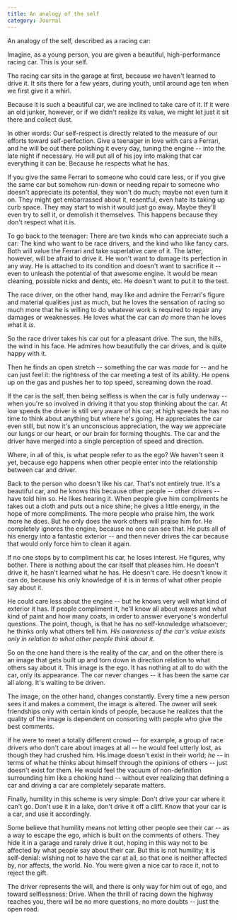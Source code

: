 ```yaml
---
title: An analogy of the self
category: Journal
---
```


An analogy of the self, described as a racing car:

Imagine, as a young person, you are given a beautiful, high-performance
racing car.  This is your self.

The racing car sits in the garage at first, because we haven't learned
to drive it.  It sits there for a few years, during youth, until around
age ten when we first give it a whirl.

Because it is such a beautiful car, we are inclined to take care of it.
If it were an old junker, however, or if we didn't realize its value, we
might let just it sit there and collect dust.

In other words: Our self-respect is directly related to the measure of
our efforts toward self-perfection.  Give a teenager in love with cars a
Ferrari, and he will be out there polishing it every day, tuning the
engine -- into the late night if necessary.  He will put all of his joy
into making that car everything it can be.  Because he respects what he
has.

If you give the same Ferrari to someone who could care less, or if you
give the same car but somehow run-down or needing repair to someone who
doesn't appreciate its potential, they won't do much; maybe not even
turn it on.  They might get embarrassed about it, resentful, even hate
its taking up curb space.  They may start to wish it would just go away.
Maybe they'll even try to sell it, or demolish it themselves.  This
happens because they don't respect what it is.

To go back to the teenager: There are two kinds who can appreciate such
a car: The kind who want to be race drivers, and the kind who like fancy
cars.  Both will value the Ferrari and take superlative care of it.  The
latter, however, will be afraid to drive it.  He won't want to damage
its perfection in any way.  He is attached to its condition and doesn't
want to sacrifice it -- even to unleash the potential of that awesome
engine.  It would be mean cleaning, possible nicks and dents, etc.  He
doesn't want to put it to the test.

The race driver, on the other hand, may like and admire the Ferrari's
figure and material qualities just as much, but he loves the sensation
of racing so much more that he is willing to do whatever work is
required to repair any damages or weaknesses.  He loves what the car can
*do* more than he loves what it *is*.

So the race driver takes his car out for a pleasant drive.  The sun, the
hills, the wind in his face.  He admires how beautifully the car drives,
and is quite happy with it.

Then he finds an open stretch -- something the car was *made* for -- and
he can just feel it: the rightness of the car meeting a test of its
ability.  He opens up on the gas and pushes her to top speed, screaming
down the road.

If the car is the self, then being selfless is when the car is fully
underway -- when you're so involved in driving it that you stop thinking
about the car.  At low speeds the driver is still very aware of his car;
at high speeds he has no time to think about anything but where he's
going.  He appreciates the car even still, but now it's an unconscious
appreciation, the way we appreciate our lungs or our heart, or our brain
for forming thoughts.  The car and the driver have merged into a single
perception of speed and direction.

Where, in all of this, is what people refer to as the ego?  We haven't
seen it yet, because ego happens when other people enter into the
relationship between car and driver.

Back to the person who doesn't like his car.  That's not entirely true.
It's a beautiful car, and he knows this because other people -- other
drivers -- have told him so.  He likes hearing it.  When people give him
compliments he takes out a cloth and puts out a nice shine; he gives a
little energy, in the hope of more compliments.  The more people who
praise him, the work more he does.  But he only does the work others
will praise him for.  He completely ignores the engine, because no one
can see that.  He puts all of his energy into a fantastic exterior --
and then never drives the car because that would only force him to clean
it again.

If no one stops by to compliment his car, he loses interest.  He
figures, why bother.  There is nothing about the car itself that pleases
him.  He doesn't drive it, he hasn't learned what he has.  He doesn't
care.  He doesn't know it can do, because his only knowledge of it is in
terms of what other people say about it.

He could care less about the engine -- but he knows very well what kind
of exterior it has.  If people compliment it, he'll know all about waxes
and what kind of paint and how many coats, in order to answer everyone's
wonderful questions.  The point, though, is that he has no
self-knowledge whatsoever; he thinks only what others tell him.  *His
awareness of the car's value exists only in relation to what other
people think about it*.

So on the one hand there is the reality of the car, and on the other
there is an image that gets built up and torn down in direction relation
to what others say about it.  This image is the ego.  It has nothing at
all to do with the car, only its appearance.  The car never changes --
it has been the same car all along.  It's waiting to be driven.

The image, on the other hand, changes constantly.  Every time a new
person sees it and makes a comment, the image is altered.  The owner
will seek friendships only with certain kinds of people, because he
realizes that the quality of the image is dependent on consorting with
people who give the best comments.

If he were to meet a totally different crowd -- for example, a group of
race drivers who don't care about images at all -- he would feel utterly
lost, as though they had crushed him.  His image doesn't exist in their
world; *he* -- in terms of what he thinks about himself through the
opinions of others -- just doesn't exist for them.  He would feel the
vacuum of non-definition surrounding him like a choking hand -- without
ever realizing that defining a car and driving a car are completely
separate matters.

Finally, humility in this scheme is very simple: Don't drive your car
where it can't go.  Don't use it in a lake, don't drive it off a cliff.
Know that your car is a car, and use it accordingly.

Some believe that humility means not letting other people see their car
-- as a way to escape the ego, which is built on the comments of others.
They hide it in a garage and rarely drive it out, hoping in this way not
to be affected by what people say about their car.  But this is not
humility; it is self-denial: wishing not to have the car at all, so that
one is neither affected by, nor affects, the world.  No.  You were given
a nice car to race it, not to reject the gift.

The driver represents the will, and there is only way for him out of
ego, and toward selflessness: Drive.  When the thrill of racing down the
highway reaches you, there will be no more questions, no more doubts --
just the open road.


